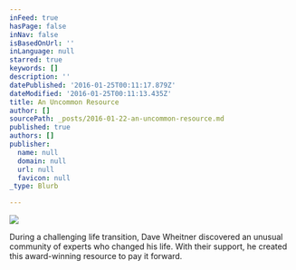 ```yaml
---
inFeed: true
hasPage: false
inNav: false
isBasedOnUrl: ''
inLanguage: null
starred: true
keywords: []
description: ''
datePublished: '2016-01-25T00:11:17.879Z'
dateModified: '2016-01-25T00:11:13.435Z'
title: An Uncommon Resource
author: []
sourcePath: _posts/2016-01-22-an-uncommon-resource.md
published: true
authors: []
publisher:
  name: null
  domain: null
  url: null
  favicon: null
_type: Blurb

---
```

![](https://the-grid-user-content.s3-us-west-2.amazonaws.com/6db110a0-7398-4d93-8553-3b0b7647d1b9.jpg)

During a challenging life transition, Dave Wheitner discovered an unusual community of experts who changed his life. With their support, he created this award-winning resource to pay it forward.